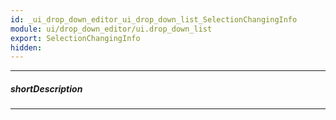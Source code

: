 ```yaml
---
id: _ui_drop_down_editor_ui_drop_down_list_SelectionChangingInfo
module: ui/drop_down_editor/ui.drop_down_list
export: SelectionChangingInfo
hidden: 
---
```

---
##### shortDescription
<!-- Description goes here -->

---
<!-- Description goes here -->